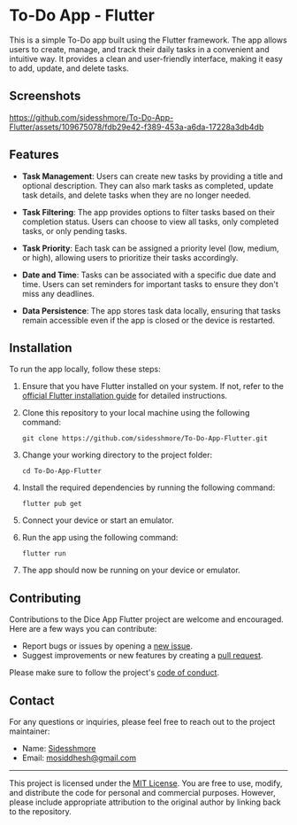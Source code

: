 # To-Do App - Flutter

This is a simple To-Do app built using the Flutter framework. The app allows users to create, manage, and track their daily tasks in a convenient and intuitive way. It provides a clean and user-friendly interface, making it easy to add, update, and delete tasks.

## Screenshots


https://github.com/sidesshmore/To-Do-App-Flutter/assets/109675078/fdb29e42-f389-453a-a6da-17228a3db4db



## Features

- **Task Management**: Users can create new tasks by providing a title and optional description. They can also mark tasks as completed, update task details, and delete tasks when they are no longer needed.

- **Task Filtering**: The app provides options to filter tasks based on their completion status. Users can choose to view all tasks, only completed tasks, or only pending tasks.

- **Task Priority**: Each task can be assigned a priority level (low, medium, or high), allowing users to prioritize their tasks accordingly.

- **Date and Time**: Tasks can be associated with a specific due date and time. Users can set reminders for important tasks to ensure they don't miss any deadlines.

- **Data Persistence**: The app stores task data locally, ensuring that tasks remain accessible even if the app is closed or the device is restarted.

## Installation

To run the app locally, follow these steps:

1. Ensure that you have Flutter installed on your system. If not, refer to the [official Flutter installation guide](https://flutter.dev/docs/get-started/install) for detailed instructions.

2. Clone this repository to your local machine using the following command:

   ```
   git clone https://github.com/sidesshmore/To-Do-App-Flutter.git
   ```

3. Change your working directory to the project folder:

   ```
   cd To-Do-App-Flutter
   ```

4. Install the required dependencies by running the following command:

   ```
   flutter pub get
   ```

5. Connect your device or start an emulator.

6. Run the app using the following command:

   ```
   flutter run
   ```

7. The app should now be running on your device or emulator.

## Contributing

Contributions to the Dice App Flutter project are welcome and encouraged. Here are a few ways you can contribute:

- Report bugs or issues by opening a [new issue](https://github.com/sidesshmore/Dice-App-Flutter/issues/new).
- Suggest improvements or new features by creating a [pull request](https://github.com/sidesshmore/Dice-App-Flutter/pulls).

Please make sure to follow the project's [code of conduct](CODE_OF_CONDUCT.md).

## Contact

For any questions or inquiries, please feel free to reach out to the project maintainer:

- Name: [Sidesshmore](https://github.com/sidesshmore)
- Email: [mosiddhesh@gmail.com](mailto:mosiddhesh@gmail.com)

---

This project is licensed under the [MIT License](LICENSE). You are free to use, modify, and distribute the code for personal and commercial purposes. However, please include appropriate attribution to the original author by linking back to the repository.
